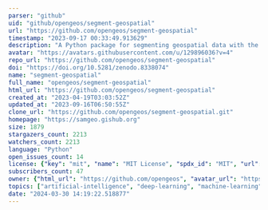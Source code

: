 ```yaml
---
parser: "github"
uid: "github/opengeos/segment-geospatial"
url: "https://github.com/opengeos/segment-geospatial"
timestamp: "2023-09-17 00:33:49.913629"
description: "A Python package for segmenting geospatial data with the Segment Anything Model (SAM)"
avatar: "https://avatars.githubusercontent.com/u/129896036?v=4"
repo_url: "https://github.com/opengeos/segment-geospatial"
doi: "https://doi.org/10.5281/zenodo.8338074"
name: "segment-geospatial"
full_name: "opengeos/segment-geospatial"
html_url: "https://github.com/opengeos/segment-geospatial"
created_at: "2023-04-19T03:03:52Z"
updated_at: "2023-09-16T06:50:55Z"
clone_url: "https://github.com/opengeos/segment-geospatial.git"
homepage: "https://samgeo.gishub.org"
size: 1879
stargazers_count: 2213
watchers_count: 2213
language: "Python"
open_issues_count: 14
license: {"key": "mit", "name": "MIT License", "spdx_id": "MIT", "url": "https://api.github.com/licenses/mit", "node_id": "MDc6TGljZW5zZTEz"}
subscribers_count: 47
owner: {"html_url": "https://github.com/opengeos", "avatar_url": "https://avatars.githubusercontent.com/u/129896036?v=4", "login": "opengeos", "type": "Organization"}
topics: ["artificial-intelligence", "deep-learning", "machine-learning", "segmentation", "geopython", "geospatial", "segment-anything"]
date: "2024-03-30 14:19:22.518877"
---
```

